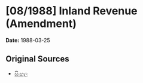 # [08/1988] Inland Revenue (Amendment)

**Date:** 1988-03-25

## Original Sources

- [සිංහල](https://documents.gov.lk/view/acts/1988/3/08-1988_S.pdf)
